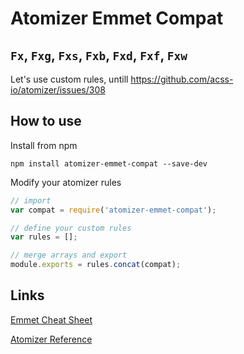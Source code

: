 # Atomizer Emmet Compat
## `Fx`, `Fxg`, `Fxs`, `Fxb`, `Fxd`, `Fxf`, `Fxw`

Let's use custom rules, untill https://github.com/acss-io/atomizer/issues/308

## How to use

Install from npm

```
npm install atomizer-emmet-compat --save-dev
```

Modify your atomizer rules

```js
// import
var compat = require('atomizer-emmet-compat');

// define your custom rules
var rules = [];

// merge arrays and export
module.exports = rules.concat(compat);
```

## Links

[Emmet Cheat Sheet](https://docs.emmet.io/cheat-sheet/)

[Atomizer Reference](https://acss.io/reference/)

